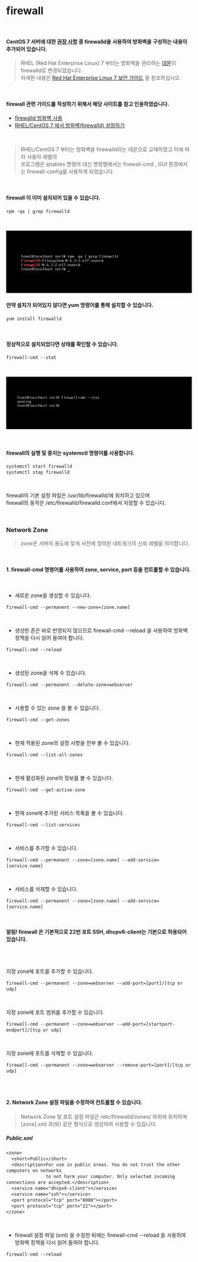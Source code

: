 # firewall

<br/> 

#### CentOS 7 서버에 대한 [권장 사항](https://www.digitalocean.com/community/tutorials/additional-recommended-steps-for-new-centos-7-servers) 중 firewalld을 사용하여 방화벽을 구성하는 내용이 추가되어 있습니다.

> RHEL (Red Hat Enterprise Linux) 7 부터는 방화벽을 관리하는 [데몬](https://ko.wikipedia.org/wiki/%EB%8D%B0%EB%AA%AC_(%EC%BB%B4%ED%93%A8%ED%8C%85))이 firewalld로 변경되었습니다.  
자세한 내용은 [Red Hat Enterprise Linux 7 보안 가이드](https://access.redhat.com/documentation/en-us/red_hat_enterprise_linux/7/html/security_guide/sec-using_firewalls#Configuring_Complex_Firewall_Rules_with_the_Rich-Language_Syntax)
을 참조하십시오.

<br/> 

#### firewall 관련 가이드를 작성하기 위해서 해당 사이트를 참고 인용하였습니다.
- [firewalld 방화벽 사용](https://www.lesstif.com/pages/viewpage.action?pageId=43844015)
- [RHEL/CentOS 7 에서 방화벽(firewalld) 설정하기](https://www.lesstif.com/pages/viewpage.action?pageId=22053128#RHEL/CentOS7%EC%97%90%EC%84%9C%EB%B0%A9%ED%99%94%EB%B2%BD(firewalld)%EC%84%A4%EC%A0%95%ED%95%98%EA%B8%B0-zone)

<br/> 

> RHEL/CentOS 7 부터는 방화벽을 firewalld라는 데몬으로 교체하였고 이에 따라 사용자 레벨의  
프로그램은 iptables 명령어 대신 명령행에서는 firewall-cmd , GUI 환경에서는 firewall-config를 사용하게 되었습니다.  

<br/> 

#### firewall 이 이미 설치되어 있을 수 있습니다.
```
rpm -qa | grep firewalld
```

<br/> 

![firewalld_1](../../../Resource/Images/Firewall/firewalld_1.PNG)   
 

#### 만약 설치가 되어있지 않다면 yum 명령어를 통해 설치할 수 있습니다.
```
yum install firewalld
```


<br/> 


#### 정상적으로 설치되었다면 상태를 확인할 수 있습니다.
```
firewall-cmd --stat
```


<br/> 


![firewalld_2](../../../Resource/Images/Firewall/firewalld_2.PNG)   


<br/> 


#### firewall의 실행 및 중지는 systemctl 명령어를 사용합니다.
```
systemctl start firewalld  
systemctl stop firewalld  
```


<br/> 


firewall의 기본 설정 파일은 /usr/lib/firewalld/에 위치하고 있으며  
firewall의 동작은 /etc/firewalld/firewalld.conf에서 지정할 수 있습니다.


<br/> 


### Network Zone
> zone은 서버의 용도에 맞게 사전에 정의된 네트워크의 신뢰 레벨을 의미합니다.  


<br/> 


#### 1. firewall-cmd 명령어를 사용하여 zone, service, port 등을 컨트롤할 수 있습니다.  

<br/> 

- 새로운 zone을 생성할 수 있습니다.
```
firewall-cmd --permanent --new-zone=[zone.name]
```

<br/> 

- 생성한 존은 바로 반영되지 않으므로 firewall-cmd --reload 을 사용하여 방화벽 정책을 다시 읽어 들여야 합니다.
```
firewall-cmd --reload
```

<br/> 

- 생성된 zone을 삭제 수 있습니다.
```
firewall-cmd --permanent --delete-zone=webserver
```

<br/> 

- 사용할 수 있는 zone 을 볼 수 있습니다.
```
firewall-cmd --get-zones
```

<br/> 

- 현재 적용된 zone의 설정 사항을 전부 볼 수 있습니다.
```
firewall-cmd --list-all-zones
```

<br/> 

- 현재 활성화된 zone의 정보를 볼 수 있습니다.
```
firewall-cmd --get-active-zone
```

<br/> 

- 현재 zone에 추가된 서비스 목록을 볼 수 있습니다.
```
firewall-cmd --list-services
```

<br/> 

- 서비스를 추가할 수 있습니다.
```
firewall-cmd --permanent --zone=[zone.name] --add-service=[service.name]
```

<br/> 

- 서비스를 삭제할 수 있습니다.
```
firewall-cmd --permanent --zone=[zone.name] --add-service=[service.name]
```

<br/> 

#### 알림! firewall 은 기본적으로 22번 포트 SSH, dhcpv6-client는 기본으로 허용되어 있습니다.

<br/> 
<br/>

지정  zone에 포트를 추가할 수 있습니다.
```
firewall-cmd --permanent --zone=webserver --add-port=[port]/[tcp or udp]
```

<br/> 

지정 zone에 포트 범위를 추가할 수 있습니다.
```
firewall-cmd --permanent --zone=webserver --add-port=[startport-endport]/[tcp or udp]
```

<br/> 

지정  zone에 포트를 삭제할 수 있습니다.
```
firewall-cmd --permanent --zone=webserver --remove-port=[port]/[tcp or udp]
```

<br/> 
<br/> 

#### 2. Network Zone 설정 파일을 수정하여 컨트롤할 수 있습니다.
> Network Zone 및 포트 설정 파일은 /etc/firewalld/zones/ 하위에 위치하며  
[zone].xml 과(와) 같은 형식으로 생성하여 사용할 수 있습니다.  



##### Public.xml
```
<zone>
  <short>Public</short>
  <description>For use in public areas. You do not trust the other computers on networks
               to not harm your computer. Only selected incoming connections are accepted.</description>
  <service name="dhcpv6-client"></service>
  <service name="ssh"></service>
  <port protocol="tcp" port="8080"></port>
  <port protocol="tcp" port="22"></port>
</zone>
```

<br/> 

- firewall 설정 파일 (xml) 을 수정한 뒤에는 firewall-cmd --reload 을 사용하여 방화벽 정책을 다시 읽어 들여야 합니다.
```
firewall-cmd --reload
```


